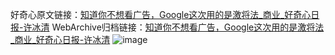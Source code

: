 好奇心原文链接：[知道你不想看广告，Google这次用的是激将法_商业_好奇心日报-许冰清](https://www.qdaily.com/articles/8298.html)
WebArchive归档链接：[知道你不想看广告，Google这次用的是激将法_商业_好奇心日报-许冰清](http://web.archive.org/web/20190623152530/https://www.qdaily.com/articles/8298.html)
![image](http://ww3.sinaimg.cn/large/007d5XDply1g3vboz0s5xj30u02qftv1)